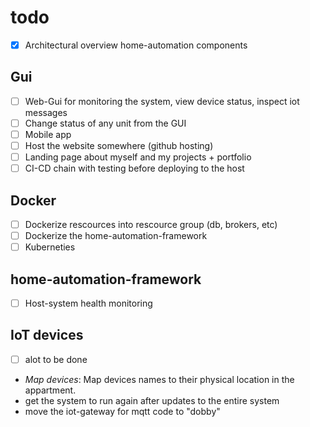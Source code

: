 # todo

- [x] Architectural overview home-automation components

## Gui

- [ ] Web-Gui for monitoring the system, view device status, inspect iot messages
- [ ] Change status of any unit from the GUI
- [ ] Mobile app
- [ ] Host the website somewhere (github hosting)
- [ ] Landing page about myself and my projects + portfolio
- [ ] CI-CD chain with testing before deploying to the host

## Docker

- [ ] Dockerize rescources into rescource group (db, brokers, etc)
- [ ] Dockerize the home-automation-framework
- [ ] Kuberneties

## home-automation-framework

- [ ] Host-system health monitoring

## IoT devices

- [ ] alot to be done



- *Map devices*: Map devices names to their physical location in the appartment.
- get the system to run again after updates to the entire system
- move the iot-gateway for mqtt code to "dobby"
